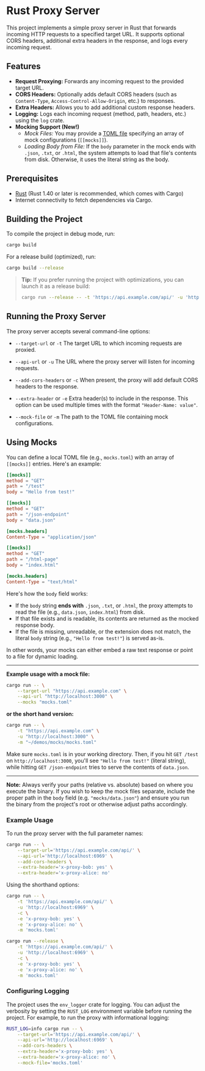 # Rust Proxy Server

This project implements a simple proxy server in Rust that forwards incoming HTTP requests to a specified target URL. It supports optional CORS headers, additional extra headers in the response, and logs every incoming request.

## Features

- **Request Proxying:** Forwards any incoming request to the provided target URL.
- **CORS Headers:** Optionally adds default CORS headers (such as `Content-Type`, `Access-Control-Allow-Origin`, etc.) to responses.
- **Extra Headers:** Allows you to add additional custom response headers.
- **Logging:** Logs each incoming request (method, path, headers, etc.) using the `log` crate.
- **Mocking Support (New!)**
  - *Mock Files:* You may provide a [TOML file](#using-mocks) specifying an array of mock configurations (`[[mocks]]`).
  - *Loading Body from File:* If the `body` parameter in the mock ends with `.json`, `.txt`, or `.html`, the system attempts to load that file's contents from disk. Otherwise, it uses the literal string as the body.

## Prerequisites

- [Rust](https://www.rust-lang.org/tools/install) (Rust 1.40 or later is recommended, which comes with Cargo)
- Internet connectivity to fetch dependencies via Cargo.

## Building the Project

To compile the project in debug mode, run:

```bash
cargo build
```

For a release build (optimized), run:

```bash
cargo build --release
```

> **Tip:** If you prefer running the project with optimizations, you can launch it as a release build:
>
> ```bash
> cargo run --release -- -t 'https://api.example.com/api/' -u 'http://localhost:6969' -c -e 'x-proxy-bob: yes' -e 'x-proxy-alice: no'
> ```

## Running the Proxy Server

The proxy server accepts several command-line options:

- `--target-url` or `-t`
  The target URL to which incoming requests are proxied.

- `--api-url` or `-u`
  The URL where the proxy server will listen for incoming requests.

- `--add-cors-headers` or `-c`
  When present, the proxy will add default CORS headers to the response.

- `--extra-header` or `-e`
  Extra header(s) to include in the response. This option can be used multiple times with the format `"Header-Name: value"`.

- `--mock-file` or `-m`
  The path to the TOML file containing mock configurations.

## Using Mocks

You can define a local TOML file (e.g., `mocks.toml`) with an array of `[[mocks]]` entries. Here's an example:

```toml
[[mocks]]
method = "GET"
path = "/test"
body = "Hello from test!"

[[mocks]]
method = "GET"
path = "/json-endpoint"
body = "data.json"

[mocks.headers]
Content-Type = "application/json"

[[mocks]]
method = "GET"
path = "/html-page"
body = "index.html"

[mocks.headers]
Content-Type = "text/html"
```

Here's how the `body` field works:
- If the `body` string **ends with** `.json`, `.txt`, or `.html`, the proxy attempts to read the file (e.g., `data.json`, `index.html`) from disk.
- If that file exists and is readable, its contents are returned as the mocked response body.
- If the file is missing, unreadable, or the extension does not match, the literal `body` string (e.g., `"Hello from test!"`) is served as-is.

In other words, your mocks can either embed a raw text response or point to a file for dynamic loading.

---

**Example usage with a mock file:**
```bash
cargo run -- \
    --target-url "https://api.example.com" \
    --api-url "http://localhost:3000" \
    --mocks "mocks.toml"
```

**or the short hand version:**
```bash
cargo run -- \
    -t "https://api.example.com" \
    -u "http://localhost:3000" \
    -m "~/demos/mocks/mocks.toml"
```

Make sure `mocks.toml` is in your working directory. Then, if you hit `GET /test` on `http://localhost:3000`, you'll see `"Hello from test!"` (literal string), while hitting `GET /json-endpoint` tries to serve the contents of `data.json`.

---

**Note:** Always verify your paths (relative vs. absolute) based on where you execute the binary. If you wish to keep the mock files separate, include the proper path in the `body` field (e.g. `"mocks/data.json"`) and ensure you run the binary from the project's root or otherwise adjust paths accordingly.

### Example Usage

To run the proxy server with the full parameter names:

```bash
cargo run -- \
    --target-url='https://api.example.com/api/' \
    --api-url='http://localhost:6969' \
    --add-cors-headers \
    --extra-header='x-proxy-bob: yes' \
    --extra-header='x-proxy-alice: no'
```

Using the shorthand options:

```bash
cargo run -- \
    -t 'https://api.example.com/api/' \
    -u 'http://localhost:6969' \
    -c \
    -e 'x-proxy-bob: yes' \
    -e 'x-proxy-alice: no' \
    -m 'mocks.toml'
```

```bash
cargo run --release \
    -t 'https://api.example.com/api/' \
    -u 'http://localhost:6969' \
    -c \
    -e 'x-proxy-bob: yes' \
    -e 'x-proxy-alice: no' \
    -m 'mocks.toml'
```

### Configuring Logging

The project uses the `env_logger` crate for logging. You can adjust the verbosity by setting the `RUST_LOG` environment variable before running the project. For example, to run the proxy with informational logging:

```bash
RUST_LOG=info cargo run -- \
    --target-url='https://api.example.com/api/' \
    --api-url='http://localhost:6969' \
    --add-cors-headers \
    --extra-header='x-proxy-bob: yes' \
    --extra-header='x-proxy-alice: no' \
    --mock-file='mocks.toml'
```
